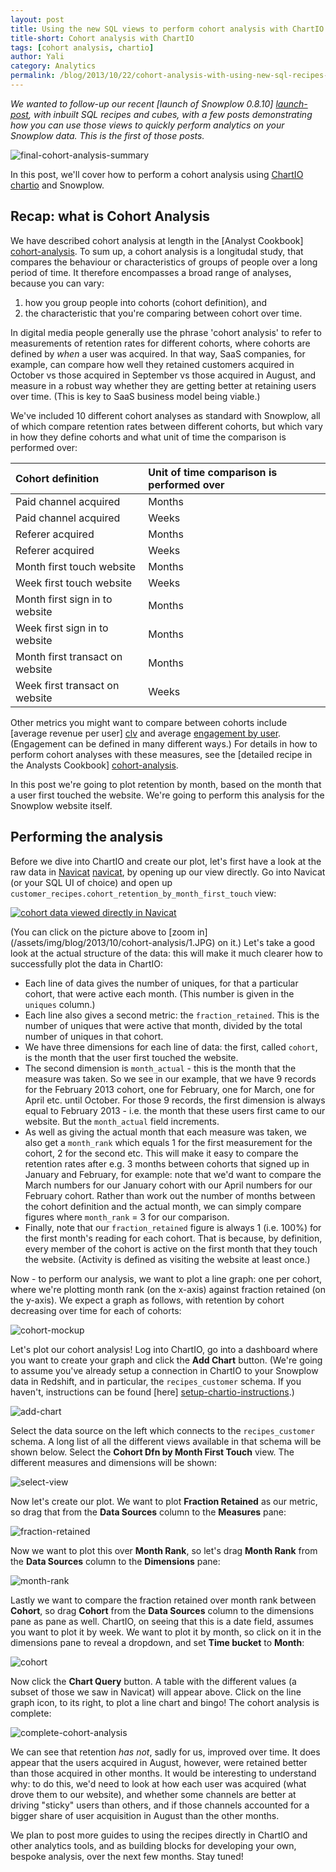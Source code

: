 ```yaml
---
layout: post
title: Using the new SQL views to perform cohort analysis with ChartIO
title-short: Cohort analysis with ChartIO
tags: [cohort analysis, chartio]
author: Yali
category: Analytics
permalink: /blog/2013/10/22/cohort-analysis-with-using-new-sql-recipes-and-chartio
---
```



*We wanted to follow-up our recent [launch of Snowplow 0.8.10] [launch-post], with inbuilt SQL recipes and cubes, with a few posts demonstrating how you can use those views to quickly perform analytics on your Snowplow data. This is the first of those posts.*

![final-cohort-analysis-summary][final-cohort-analysis]

In this post, we'll cover how to perform a cohort analysis using [ChartIO] [chartio] and Snowplow.

## Recap: what is Cohort Analysis

We have described cohort analysis at length in the [Analyst Cookbook] [cohort-analysis]. To sum up, a cohort analysis is a longitudal study, that compares the behaviour or characteristics of groups of people over a long period of time. It therefore encompasses a broad range of analyses, because you can vary:

1. how you group people into cohorts (cohort definition), and
2. the characteristic that you're comparing between cohort over time.

In digital media people generally use the phrase 'cohort analysis' to refer to measurements of retention rates for different cohorts, where cohorts are defined by *when* a user was acquired. In that way, SaaS companies, for example, can compare how  well they retained customers acquired in October vs those acquired in September vs those acquired in August, and measure in a robust way whether they are getting better at retaining users over time. (This is key to SaaS business model being viable.)

<!--more-->

We've included 10 different cohort analyses as standard with Snowplow, all of which compare retention rates between different cohorts, but which vary in how they define cohorts and what unit of time the comparison is performed over:

| **Cohort definition** | **Unit of time comparison is performed over** |
|:----------------------|:----------------------------------------------|
| Paid channel acquired | Months                                        |
| Paid channel acquired | Weeks                                         |
| Referer acquired      | Months                                        |
| Referer acquired      | Weeks                                         |
| Month first touch website | Months                                    |
| Week first touch website  | Weeks                                     |
| Month first sign in to website | Months                               |
| Week first sign in to website  | Months                               |
| Month first transact on website | Months                              |
| Week first transact on website  | Weeks                               |

Other metrics you might want to compare between cohorts include [average revenue per user] [clv] and average [engagement by user][engagement]. (Engagement can be defined in many different ways.) For details in how to perform cohort analyses with these measures, see the [detailed recipe in the Analysts Cookbook] [cohort-analysis].

In this post we're going to plot retention by month, based on the month that a user first touched the website. We're going to perform this analysis for the Snowplow website itself.

## Performing the analysis

Before we dive into ChartIO and create our plot, let's first have a look at the raw data in [Navicat] [navicat], by opening up our view directly. Go into Navicat (or your SQL UI of choice) and open up `customer_recipes.cohort_retention_by_month_first_touch` view:

<p><a href="/assets/img/blog/2013/10/cohort-analysis/1.JPG"><img src="/assets/img/blog/2013/10/cohort-analysis/1.JPG" title="cohort data viewed directly in Navicat"></a></p>

(You can click on the picture above to [zoom in] (/assets/img/blog/2013/10/cohort-analysis/1.JPG) on it.) Let's take a good look at the actual structure of the data: this will make it much clearer how to successfully plot the data in ChartIO:

* Each line of data gives the number of uniques, for that a particular cohort, that were active each month. (This number is given in the `uniques` column.)
* Each line also gives a second metric: the `fraction_retained`. This is the number of uniques that were active that month, divided by the total number of uniques in that cohort.
* We have three dimensions for each line of data: the first, called `cohort`, is the month that the user first touched the website.
* The second dimension is `month_actual` - this is the month that the measure was taken. So we see in our example, that we have 9 records for the February 2013 cohort, one for February, one for March, one for April etc. until October. For those 9 records, the first dimension is always equal to February 2013 - i.e. the month that these users first came to our website. But the `month_actual` field increments.
* As well as giving the actual month that each measure was taken, we also get a `month_rank` which equals 1 for the first measurement for the cohort, 2 for the second etc. This will make it easy to compare the retention rates after e.g. 3 months between cohorts that signed up in January and February, for example: note that we'd want to compare the March numbers for our January cohort with our April numbers for our February cohort. Rather than work out the number of months between the cohort definition and the actual month, we can simply compare figures where `month_rank` = 3 for our comparison.
* Finally, note that our `fraction_retained` figure is always 1 (i.e. 100%) for the first month's reading for each cohort. That is because, by definition, every member of the cohort is active on the first month that they touch the website. (Activity is defined as visiting the website at least once.)

Now - to perform our analysis, we want to plot a line graph: one per cohort, where we're plotting month rank (on the x-axis) against fraction retained (on the y-axis). We expect a graph as follows, with retention by cohort decreasing over time for each of cohorts:

![cohort-mockup][img-2]

Let's plot our cohort analysis! Log into ChartIO, go into a dashboard where you want to create your graph and click the **Add Chart** button. (We're going to assume you've already setup a connection in ChartIO to your Snowplow data in Redshift, and in particular, the `recipes_customer` schema. If you haven't, instructions can be found [here] [setup-chartio-instructions].)

![add-chart][img-3]

Select the data source on the left which connects to the `recipes_customer` schema. A long list of all the different views available in that schema will be shown below. Select the **Cohort Dfn by Month First Touch** view. The different measures and dimensions will be shown:

![select-view][img-4]

Now let's create our plot. We want to plot **Fraction Retained** as our metric, so drag that from the **Data Sources** column to the **Measures** pane:

![fraction-retained][img-5]

Now we want to plot this over **Month Rank**, so let's drag **Month Rank** from the **Data Sources** column to the **Dimensions** pane:

![month-rank][img-6]

Lastly we want to compare the fraction retained over month rank between **Cohort**, so drag **Cohort** from the **Data Sources** column to the dimensions pane as pane as well. ChartIO, on seeing that this is a date field, assumes you want to plot it by week. We want to plot it by month, so click on it in the dimensions pane to reveal a dropdown, and set **Time bucket** to **Month**:

![cohort][img-7]

Now click the **Chart Query** button. A table with the different values (a subset of those we saw in Navicat) will appear above. Click on the line graph icon, to its right, to plot a line chart and bingo! The cohort analysis is complete:

![complete-cohort-analysis][img-8]

We can see that retention *has not*, sadly for us, improved over time. It does appear that the users acquired in August, however, were retained better than those acquired in other months. It would be interesting to understand why: to do this, we'd need to look at how each user was acquired (what drove them to our website), and whether some channels are better at driving "sticky" users than others, and if those channels accounted for a bigger share of user acquisition in August than the other months.

We plan to post more guides to using the recipes directly in ChartIO and other analytics tools, and as building blocks for developing your own, bespoke analysis, over the next few months. Stay tuned!

[launch-post]: /blog/2013/10/18/snowplow-0.8.10-released-with-analytics-recipes-and-cubes/
[cohort-analysis]: /analytics/customer-analytics/cohort-analysis.html
[chartio]: http://chartio.com/
[navicat]: http://www.navicat.com/
[img-1]: /assets/img/blog/2013/10/cohort-analysis/1.JPG
[img-2]: /assets/img/blog/2013/10/cohort-analysis/cohort-analysis-mockup.png
[setup-chartio-instructions]: https://github.com/snowplow/snowplow/wiki/Setting-up-ChartIO-to-visualize-Snowplow-data
[img-3]: /assets/img/blog/2013/10/cohort-analysis/3.JPG
[img-4]: /assets/img/blog/2013/10/cohort-analysis/4.JPG
[img-5]: /assets/img/blog/2013/10/cohort-analysis/5.JPG
[img-6]: /assets/img/blog/2013/10/cohort-analysis/6.JPG
[img-7]: /assets/img/blog/2013/10/cohort-analysis/7.JPG
[img-8]: /assets/img/blog/2013/10/cohort-analysis/8.JPG
[final-cohort-analysis]: /assets/img/blog/2013/10/cohort-analysis/final-cohort-analysis.JPG
[engagement]: /analytics/customer-analytics/user-engagement.html
[clv]: /analytics/customer-analytics/customer-lifetime-value.html

